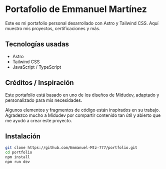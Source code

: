 # Portafolio de Emmanuel Martínez

Este es mi portafolio personal desarrollado con Astro y Tailwind CSS. Aquí muestro mis proyectos, certificaciones y más.

## Tecnologías usadas

- Astro
- Tailwind CSS
- JavaScript / TypeScript

## Créditos / Inspiración

Este portafolio está basado en uno de los diseños de Midudev, adaptado y personalizado para mis necesidades.

Algunos elementos y fragmentos de código están inspirados en su trabajo.  
Agradezco mucho a Midudev por compartir contenido tan útil y abierto que me ayudó a crear este proyecto.

## Instalación

```bash
git clone https://github.com/Emmanuel-Mtz-777/portfolio.git
cd portfolio
npm install
npm run dev
```